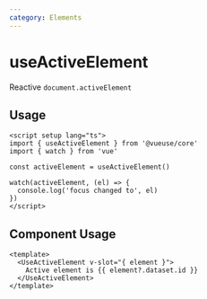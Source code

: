 ```yaml
---
category: Elements
---
```


# useActiveElement

Reactive `document.activeElement`

## Usage

```vue
<script setup lang="ts">
import { useActiveElement } from '@vueuse/core'
import { watch } from 'vue'

const activeElement = useActiveElement()

watch(activeElement, (el) => {
  console.log('focus changed to', el)
})
</script>
```

## Component Usage

```vue
<template>
  <UseActiveElement v-slot="{ element }">
    Active element is {{ element?.dataset.id }}
  </UseActiveElement>
</template>
```
